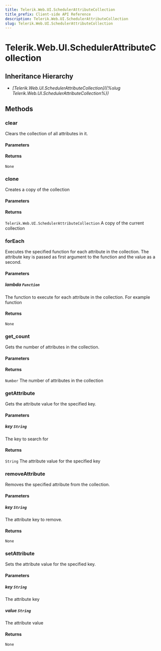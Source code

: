 ```yaml
---
title: Telerik.Web.UI.SchedulerAttributeCollection
title_prefix: Client-side API Reference
description: Telerik.Web.UI.SchedulerAttributeCollection
slug: Telerik.Web.UI.SchedulerAttributeCollection
---
```


# Telerik.Web.UI.SchedulerAttributeCollection  

## Inheritance Hierarchy

* *[Telerik.Web.UI.SchedulerAttributeCollection]({%slug Telerik.Web.UI.SchedulerAttributeCollection%})*


## Methods

###  clear

Clears the collection of all attributes in it.

#### Parameters

#### Returns

`None` 

### clone

Creates a copy of the collection

#### Parameters

#### Returns

`Telerik.Web.UI.SchedulerAttributeCollection`  A copy of the current collection 

### forEach

Executes the specified function for each attribute in the collection. The attribute key is passed as first argument to the function and the value as a second.

#### Parameters

##### lambda `Function`

 The function to execute for each attribute in the collection. For example function

#### Returns

`None` 

### get_count

Gets the number of attributes in the collection.

#### Parameters

#### Returns

`Number`  The number of attributes in the collection 

### getAttribute

Gets the attribute value for the specified key.

#### Parameters

##### key `String`

 The key to search for 

#### Returns

`String`  The attribute value for the specified key

### removeAttribute

Removes the specified attribute from the collection.

#### Parameters

##### key `String`

 The attribute key to remove. 

#### Returns

`None` 

### setAttribute

Sets the attribute value for the specified key.

#### Parameters

##### key `String`

 The attribute key 

##### value `String`

 The attribute value 

#### Returns

`None` 



